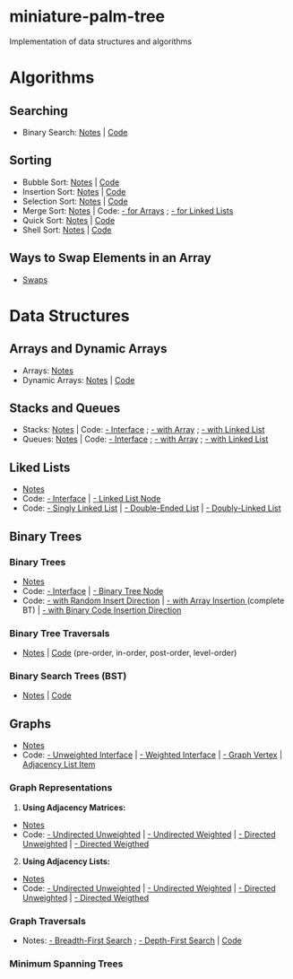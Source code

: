# miniature-palm-tree
Implementation of data structures and algorithms

# Algorithms

## Searching 

- Binary Search: [Notes](https://paper.dropbox.com/doc/Algorithms-yOFym5oauDWCgJw1EkUOo#:uid=193012893070714&h2=Binary-Search) | [Code](https://github.com/adinutzyc21/miniature-palm-tree/blob/master/Algorithms/searching/binarySearch/BinarySearch.java)

## Sorting

- Bubble Sort: [Notes](https://paper.dropbox.com/doc/Algorithms-yOFym5oauDWCgJw1EkUOo#:uid=967968668100180&h2=Bubble-Sort) | [Code](https://github.com/adinutzyc21/miniature-palm-tree/blob/master/Algorithms/sorting/bubbleSort/BubbleSort.java)
- Insertion Sort: [Notes](https://paper.dropbox.com/doc/Algorithms-yOFym5oauDWCgJw1EkUOo#:uid=486623696708152&h2=Insertion-Sort) | [Code](https://github.com/adinutzyc21/miniature-palm-tree/blob/master/Algorithms/sorting/insertionSort/InsertionSort.java)
- Selection Sort: [Notes](https://paper.dropbox.com/doc/Algorithms-yOFym5oauDWCgJw1EkUOo#:uid=132599071920303&h2=Selection-Sort) | [Code](https://github.com/adinutzyc21/miniature-palm-tree/blob/master/Algorithms/sorting/selectionSort/SelectionSort.java)
- Merge Sort: [Notes](https://paper.dropbox.com/doc/Algorithms-yOFym5oauDWCgJw1EkUOo#:uid=009803644887312&h2=Merge-sort) | Code: [- for Arrays](https://github.com/adinutzyc21/miniature-palm-tree/blob/master/Algorithms/sorting/mergeSort/MergeSort.java) ; [- for Linked Lists](https://github.com/adinutzyc21/miniature-palm-tree/blob/master/DataStructures/linkedLists/linkedListsProblems_src/MergeSortLinkedList.java)
- Quick Sort: [Notes](https://paper.dropbox.com/doc/Algorithms-yOFym5oauDWCgJw1EkUOo#:uid=040592152212474&h2=Quick-sort) | [Code](https://github.com/adinutzyc21/miniature-palm-tree/blob/master/Algorithms/sorting/quickSort/QuickSort.java)
- Shell Sort: [Notes](https://paper.dropbox.com/doc/Algorithms-yOFym5oauDWCgJw1EkUOo#:uid=272137401070797&h2=Shell-Sort) | [Code](https://github.com/adinutzyc21/miniature-palm-tree/blob/master/Algorithms/sorting/shellSort/ShellSort.java)

## Ways to Swap Elements in an Array

- [Swaps](https://github.com/adinutzyc21/miniature-palm-tree/blob/master/Algorithms/other/swappingArrayElements/Swaps.java)

# Data Structures

## Arrays and Dynamic Arrays

- Arrays: [Notes]()
- Dynamic Arrays: [Notes]() | [Code](https://github.com/adinutzyc21/miniature-palm-tree/blob/master/DataStructures/dynamicArrays/dynamicArrays/DynamicArray.java)

## Stacks and Queues

- Stacks: [Notes]() | Code: [- Interface](https://github.com/adinutzyc21/miniature-palm-tree/blob/master/DataStructures/stacks/stacks_src/InterfaceStack.java) ; [- with Array](https://github.com/adinutzyc21/miniature-palm-tree/blob/master/DataStructures/stacks/stacks_src/StackArray.java) ; [- with Linked List](https://github.com/adinutzyc21/miniature-palm-tree/blob/master/DataStructures/stacks/stacks_src/StackList.java)
- Queues: [Notes](https://goo.gl/ui1H6w) | Code: [- Interface](https://github.com/adinutzyc21/miniature-palm-tree/blob/master/DataStructures/queues/queues_src/InterfaceQueue.java) ; [- with Array](https://github.com/adinutzyc21/miniature-palm-tree/blob/master/DataStructures/queues/queues_src/QueueArray.java) ; [- with Linked List](https://github.com/adinutzyc21/miniature-palm-tree/blob/master/DataStructures/queues/queues_src/QueueList.java)

## Liked Lists

- [Notes]() 
- Code: [- Interface](https://github.com/adinutzyc21/miniature-palm-tree/blob/master/DataStructures/linkedLists/linkedLists_util/InterfaceLinkedList.java) | [- Linked List Node](https://github.com/adinutzyc21/miniature-palm-tree/blob/master/DataStructures/linkedLists/linkedLists_util/Node.java) 
- Code: [- Singly Linked List](https://github.com/adinutzyc21/miniature-palm-tree/blob/master/DataStructures/linkedLists/linkedLists_src/SinglyLinkedList.java) | [- Double-Ended List](https://github.com/adinutzyc21/miniature-palm-tree/blob/master/DataStructures/linkedLists/linkedLists_src/DoubleEndedList.java) | [- Doubly-Linked List](https://github.com/adinutzyc21/miniature-palm-tree/blob/master/DataStructures/linkedLists/linkedLists_src/DoublyLinkedList.java) 

## Binary Trees 

### Binary Trees

- [Notes]()
- Code: [- Interface](https://github.com/adinutzyc21/miniature-palm-tree/blob/master/DataStructures/binaryTrees/binaryTree_util/InterfaceBinaryTree.java) |  [- Binary Tree Node](https://github.com/adinutzyc21/miniature-palm-tree/blob/master/DataStructures/binaryTrees/binaryTree_util/Node.java)
- Code: [- with Random Insert Direction](https://github.com/adinutzyc21/miniature-palm-tree/blob/master/DataStructures/binaryTrees/binaryTree_src/BinaryTreeInsertRandomDirection.java) | [- with Array Insertion ]() (complete BT) | [- with Binary Code Insertion Direction]()

### Binary Tree Traversals

- [Notes]() | [Code](https://github.com/adinutzyc21/miniature-palm-tree/blob/master/DataStructures/binaryTrees/bst_src/BinaryTreeTraversals.java) (pre-order, in-order, post-order, level-order) 

### Binary Search Trees (BST)

- [Notes]() | [Code](https://github.com/adinutzyc21/miniature-palm-tree/blob/master/DataStructures/binaryTrees/bst_src/BinarySearchTree.java)


## Graphs

- [Notes]()
- Code: [- Unweighted Interface](https://github.com/adinutzyc21/miniature-palm-tree/blob/master/DataStructures/graphs/graph_util/InterfaceUnweightedGraph.java) | [- Weighted Interface](https://github.com/adinutzyc21/miniature-palm-tree/blob/master/DataStructures/graphs/graph_util/InterfaceWeightedGraph.java) | [- Graph Vertex](https://github.com/adinutzyc21/miniature-palm-tree/blob/master/DataStructures/graphs/graph_util/Vertex.java) | [Adjacency List Item](https://github.com/adinutzyc21/miniature-palm-tree/blob/master/DataStructures/graphs/graph_util/Item.java)

### Graph Representations

1. **Using Adjacency Matrices:** 
  - [Notes]()
  - Code: [- Undirected Unweighted](https://github.com/adinutzyc21/miniature-palm-tree/blob/master/DataStructures/graphs/graph_matrix_src/UndirectedUnweightedGraphM.java) | [- Undirected Weighted](https://github.com/adinutzyc21/miniature-palm-tree/blob/master/DataStructures/graphs/graph_matrix_src/UndirectedWeightedGraphM.java) | [- Directed Unweighted](https://github.com/adinutzyc21/miniature-palm-tree/blob/master/DataStructures/graphs/graph_matrix_src/DirectedUnweightedGraphM.java) | [- Directed Weigthed](https://github.com/adinutzyc21/miniature-palm-tree/blob/master/DataStructures/graphs/graph_matrix_src/DirectedWeightedGraphM.java)
2. **Using Adjacency Lists:** 
  - [Notes]()
  - Code: [- Undirected Unweighted](https://github.com/adinutzyc21/miniature-palm-tree/blob/master/DataStructures/graphs/graph_list_src/UndirectedUnweightedGraphL.java) | [- Undirected Weighted](https://github.com/adinutzyc21/miniature-palm-tree/blob/master/DataStructures/graphs/graph_list_src/UndirectedWeightedGraphL.java) | [- Directed Unweighted](https://github.com/adinutzyc21/miniature-palm-tree/blob/master/DataStructures/graphs/graph_list_src/DirectedUnweightedGraphL.java) | [- Directed Weigthed](https://github.com/adinutzyc21/miniature-palm-tree/blob/master/DataStructures/graphs/graph_list_src/DirectedWeightedGraphL.java)
  
### Graph Traversals

- Notes: [- Breadth-First Search]() ; [- Depth-First Search]() | [Code](https://github.com/adinutzyc21/miniature-palm-tree/blob/master/DataStructures/graphs/graphs_algorithms_src/GraphTraversals.java)

### Minimum Spanning Trees
